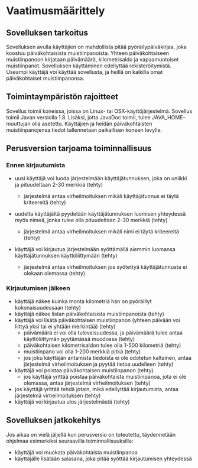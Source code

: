 # Vaatimusmäärittely

## Sovelluksen tarkoitus

Sovelluksen avulla käyttäjien on mahdollista pitää pyöräilypäiväkirjaa, joka koostuu päiväkohtaisista muistiinpanoista. Yhteen päiväkohtaiseen muistiinpanoon kirjataan päivämäärä, kilometrisaldo ja vapaamuotoiset muistiinpanot. Sovelluksen käyttäminen edellyttää rekisteröitymistä. Useampi käyttäjä voi käyttää sovellusta, ja heillä on kaikilla omat päiväkohtaiset muistiinpanonsa.

## Toimintaympäristön rajoitteet

Sovellus toimii koneissa, joissa on Linux- tai OSX-käyttöjärjestelmä. Sovellus toimii Javan versiolla 1.8. Lisäksi, jotta JavaDoc toimii, tulee JAVA_HOME-muuttujan olla asetettu. Käyttäjien ja heidän päiväkohtaisten muistiinpanojensa tiedot tallennetaan paikallisen koneen levylle. 

## Perusversion tarjoama toiminnallisuus 

### Ennen kirjautumista
- uusi käyttäjä voi luoda järjestelmään käyttäjätunnuksen, joka on uniikki ja pituudeltaan 2-30 merkkiä (tehty) 
  - järjestelmä antaa virheilmoituksen mikäli käyttäjätunnus ei täytä kriteereitä (tehty)
- uudelta käyttäjältä pyydetään käyttäjätunnuksen luomisen yhteydessä myös nimeä, jonka tulee olla pituudeltaan 2-30 merkkiä (tehty)
  - järjestelmä antaa virheilmoituksen mikäli nimi ei täytä kriteereitä (tehty)

- käyttäjä voi kirjautua järjestelmään syöttämällä aiemmin luomansa käyttäjätunnuksen käyttöliittymään (tehty)
  - järjestelmä antaa virheilmoituksen jos syötettyä käyttäjätunnusta ei olekaan olemassa (tehty)

### Kirjautumisen jälkeen
- käyttäjä näkee kuinka monta kilometriä hän on pyöräillyt kokonaisuudessaan (tehty)
- käyttäjä näkee listan päiväkohtaisista muistiinpanoista (tehty)
- käyttäjä voi lisätä päiväkohtaisen muistiinpanon (yhteen päivään voi liittyä yksi tai ei yhtään merkintää) (tehty)
  - päivämäärä ei voi olla tulevaisuudessa, ja päivämäärä tulee antaa käyttöliittymän pyytämässä muodossa (tehty)
  - päiväkohtaisen kilometrisaldon tulee olla 1-500 kilometriä (tehty)
  - muistiinpano voi olla 1-200 merkkiä pitkä (tehty)
  - jos joku käyttäjän antamista tiedoista ei ole odotetun kaltainen, antaa järjestelmä virheilmoituksen ja pyytää tietoa uudelleen (tehty)
- käyttäjä voi poistaa päiväkohtaisen muistiinpanon (tehty)
  - jos käyttäjä yrittää poistaa päiväkohtaista muistiinpanoa, jota ei ole olemassa, antaa järjestelmä virheilmoituksen (tehty)
- jos käyttäjä yrittää tehdä jotain, mikä edellyttää kirjautumista, antaa järjestelmä virheilmoituksen (tehty)
- käyttäjä voi kirjautua ulos järjestelmästä (tehty)

## Sovelluksen jatkokehitys

Jos aikaa on vielä jäljellä kun perusversio on toteutettu, täydennetään ohjelmaa esimerkiksi seuraavilla toiminnallisuuksilla:
- käyttäjä voi muokata päiväkohtaista muistiinpanoa
- käyttäjälle lisätään salasana, joka pitää syöttää kirjautumisen yhteydessä

